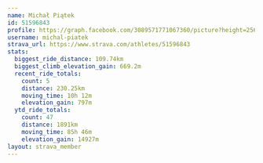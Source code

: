 ```yaml
---
name: Michał Piątek
id: 51596843
profile: https://graph.facebook.com/3089571771067360/picture?height=256&width=256
username: michal-piatek
strava_url: https://www.strava.com/athletes/51596843
stats:
  biggest_ride_distance: 109.74km
  biggest_climb_elevation_gain: 669.2m
  recent_ride_totals:
    count: 5
    distance: 230.25km
    moving_time: 10h 12m
    elevation_gain: 797m
  ytd_ride_totals:
    count: 47
    distance: 1891km
    moving_time: 85h 46m
    elevation_gain: 14927m
layout: strava_member
--- 
```

